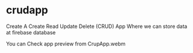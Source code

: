 # crudapp

Create A Create Read Update Delete (CRUD) App Where we can store data at firebase database 

You can Check app preview from CrupApp.webm
